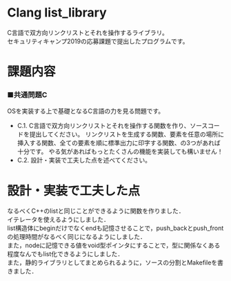 # Clang list_library
C言語で双方向リンクリストとそれを操作するライブラリ。  
セキュリティキャンプ2019の応募課題で提出したプログラムです。  

# 課題内容
### ■共通問題C  
OSを実装する上で基礎となるC言語の力を見る問題です。
- C.1. C言語で双方向リンクリストとそれを操作する関数を作り、ソースコードを提出してください。
  リンクリストを生成する関数、要素を任意の場所に挿入する関数、全ての要素を順に標準出力に印字する関数、の3つがあれば十分です。
  やる気があればもっとたくさんの機能を実装しても構いません！
- C.2. 設計・実装で工夫した点を述べてください。  

# 設計・実装で工夫した点
なるべくC++のlistと同じことができるように関数を作りました．  
イテレータを使えるようにしました．  
list構造体にbeginだけでなくendも記憶させることで，push_backとpush_frontの処理時間がなるべく同じになるようにしました．  
また，nodeに記憶できる値をvoid型ポインタにすることで，型に関係なくある程度なんでもlist化できるようにしました．  
また，静的ライブラリとしてまとめられるように，ソースの分割とMakefileを書きました．